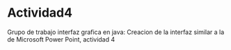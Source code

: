 # Actividad4
Grupo de trabajo interfaz grafica en java: Creacion de la interfaz similar a la de Microsoft Power Point, actividad 4
